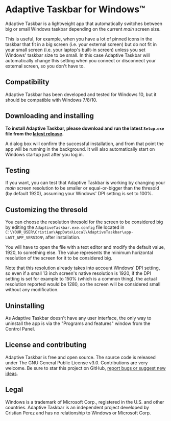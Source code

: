 # Adaptive Taskbar for Windows™

Adaptive Taskbar is a lightweight app that automatically switches between big or small Windows taskbar depending on the current *main* screen size.

This is useful, for example, when you have a lot of pinned icons in the taskbar that fit in a big screen (i.e. your external screen) but do not fit in your small screen (i.e. your laptop's built-in screen) unless you set Windows' taskbar size to be small. In this case Adaptive Taskbar will automatically change this setting when you connect or disconnect your external screen, so you don't have to.

## Compatibility

Adaptive Taskbar has been developed and tested for Windows 10, but it should be compatible with Windows 7/8/10.

## Downloading and installing

**To install Adaptive Taskbar, please download and run the latest `Setup.exe` file from the [latest release](https://github.com/cprcrack/AdaptiveTaskbar/releases/latest).**

A dialog box will confirm the successful installation, and from that point the app will be running in the background. It will also automatically start on Windows startup just after you log in.

## Testing

If you want, you can test that Adaptive Taskbar is working by changing your *main* screen resolution to be smaller or equal-or-bigger than the thresold (by default 1920), assuming your Windows' DPI setting is set to 100%.

## Customizing the thresold

You can choose the resolution thresold for the screen to be considered big by editing the `AdaptiveTaskbar.exe.config` file located in `C:\YOUR_USER\Cristian\AppData\Local\AdaptiveTaskbar\app-LAST_APP_VERSION\` after installation.

You will have to open the file with a text editor and modify the default value, 1920, to something else. The value represents the minimum horizontal resolution of the screen for it to be considered big.

Note that this resolution already takes into account Windows' DPI setting, so even if a small 13 inch screen's native resolution is 1920, if the DPI setting is set for example to 150% (which is a common thing), the actual resolution reported would be 1280, so the screen will be considered small without any modification.

## Uninstalling

As Adaptive Taskbar doesn't have any user interface, the only way to uninstall the app is via the "Programs and features" window from the Control Panel.

## License and contributing

Adaptive Taskbar is free and open source. The source code is released under The GNU General Public License v3.0. Contributions are very welcome. Be sure to star this project on GitHub, [report bugs or suggest new ideas](https://github.com/cprcrack/AdaptiveTaskbar/issues/new).

## Legal

Windows is a trademark of Microsoft Corp., registered in the U.S. and other countries. Adaptive Taskbar is an independent project developed by Cristian Perez and has no relationship to Windows or Microsoft Corp.
